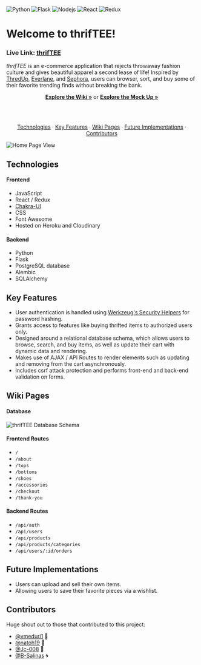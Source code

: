 ![Python](https://img.shields.io/badge/Python-3776AB?style=for-the-badge&logo=python&logoColor=white) ![Flask](https://img.shields.io/badge/Flask-000000?style=for-the-badge&logo=flask&logoColor=white) ![Nodejs](https://img.shields.io/badge/Node.js-43853D?style=for-the-badge&logo=node.js&logoColor=white) ![React](https://img.shields.io/badge/React-20232A?style=for-the-badge&logo=react&logoColor=61DAFB) ![Redux](https://img.shields.io/badge/Redux-593D88?style=for-the-badge&logo=redux&logoColor=white)

# Welcome to thrifTEE!
### Live Link: [thrifTEE](https://thriftee.herokuapp.com/)
_thrifTEE_ is an e-commerce application that rejects throwaway fashion culture and gives beautiful apparel a second lease of life! Inspired by [ThredUp](https://www.thredup.com/), [Everlane](https://www.everlane.com/), and [Sephora](https://www.sephora.com/), users can browser, sort, and buy some of their favorite trending finds without breaking the bank.
<p align="center">
  <a href="https://github.com/vmeduri1/thrifTEE/wiki"><strong>Explore the Wiki »</strong></a> 
  or 
  <a href="https://xd.adobe.com/view/227c8a0f-a385-4390-9959-75f885379123-772f/"><strong>Explore the Mock Up »</strong></a> 
</p>

</br>
</br>
<p align="center">
  <a href="#technologies">Technologies</a> 
  · 
  <a href="#key-features">Key Features</a> 
  · 
  <a href="#wiki-pages">Wiki Pages</a> 
  ·
  <a href="#future-implementations">Future Implementations</a> 
  · 
  <a href="contributors">Contributors</a>
</p>

![Home Page View](/thriftee-homepage.gif)

## Technologies
#### Frontend
- JavaScript
- React / Redux
- [Chakra-UI](https://chakra-ui.com/)
- CSS
- Font Awesome
- Hosted on Heroku and Cloudinary

#### Backend
- Python
- Flask
- PostgreSQL database
- Alembic
- SQLAlchemy

## Key Features
- User authentication is handled using [Werkzeug's Security Helpers](https://werkzeug.palletsprojects.com/en/1.0.x/utils/#module-werkzeug.security) for password hashing.
- Grants access to features like buying thrifted items to authorized users only.
- Designed around a relational database schema, which allows users to browse, search, and buy items, as well as update their cart with dynamic data and rendering.
- Makes use of AJAX / API Routes to render elements such as updating and removing from the cart asynchronously.
- Includes csrf attack protection and performs front-end and back-end validation on forms.  

## Wiki Pages

#### Database
![thrifTEE Database Schema](https://media.discordapp.net/attachments/844746106016890891/845352696034492486/Screen_Shot_2021-05-21_at_12.28.12_PM.png)

#### Frontend Routes
- `/`
- `/about`
- `/tops`
- `/bottoms`
- `/shoes`
- `/accessories`
- `/checkout`
- `/thank-you`

#### Backend Routes
- `/api/auth`
- `/api/users`
- `/api/products`
- `/api/products/categories`
- `/api/users/:id/orders`

## Future Implementations
- Users can upload and sell their own items.
- Allowing users to save their favorite pieces via a wishlist. 

## Contributors
Huge shout out to those that contributed to this project:

- [@vmeduri1](https://github.com/vmeduri1) 🐲
- [@natoh19](https://github.com/natoh19) 👾
- [@Jc-008](https://github.com/Jc-008) 🐉
- [@B-Salinas](https://github.com/B-Salinas) 🌀
